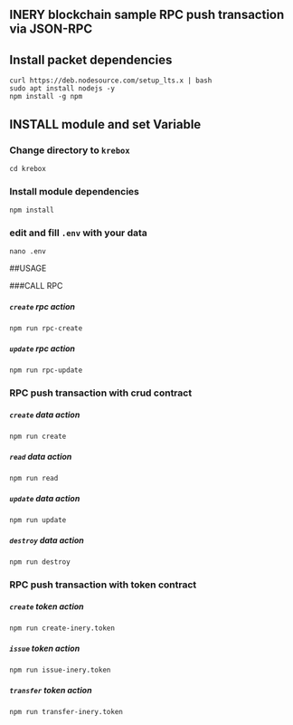 ## INERY blockchain sample RPC push transaction via JSON-RPC
## Install packet dependencies
```
curl https://deb.nodesource.com/setup_lts.x | bash
sudo apt install nodejs -y
npm install -g npm
```

## INSTALL module and set Variable 

### Change directory to `krebox`
```
cd krebox
```

### Install module dependencies
```
npm install
```

### edit and fill `.env` with your data
```
nano .env
```

##USAGE

###CALL RPC
##### `create` rpc action
```
npm run rpc-create
```

##### `update` rpc action
```
npm run rpc-update
```


### RPC push transaction with crud contract
##### `create` data action
```
npm run create
```

##### `read` data action
```
npm run read
```

##### `update` data action
```
npm run update
```

##### `destroy` data action
```
npm run destroy
```

### RPC push transaction with token contract
##### `create` token action
```
npm run create-inery.token
```

##### `issue` token action
```
npm run issue-inery.token
```

##### `transfer` token action
```
npm run transfer-inery.token

```



